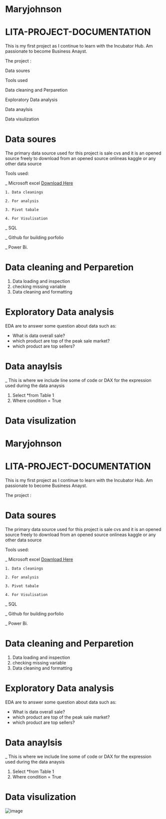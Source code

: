 # Maryjohnson

# LITA-PROJECT-DOCUMENTATION

This is my first project as I continue to learn with the Incubator Hub. Am passionate to become Business Anayst.

 The project : 
 
 Data soures
 
 Tools used
  
 Data cleaning and Perparetion

 Exploratory Data analysis 
 
 Data anaylsis
  
 Data visulization
  
  
 # Data soures
The primary data source used for this project is sale cvs and it is an opened source freely to download from an opened source onlineas kaggle or any other data source

 Tools used:

  _ Microsoft excel [Download Here](https://www.microsoft.com/en-us/microsoft-365/download-office)
  
    1. Data cleanings 
    
    2. For analysis
    
    3. Pivot tabale 
    
    4. For Visulisation
    
  _ SQL
  
  _ Github for building porfolio
  
   _ Power Bi.

# Data cleaning and Perparetion 

1. Data loading and inspection
2. checking missing variable
3. Data cleaning and formatting

# Exploratory Data analysis 

EDA are to answer some question about data such as:

- What is data overall sale?
- which product are top of the peak sale market?
- which product are top sellers?

# Data anaylsis

_ This is where we include line some of code or DAX for the expression used during the data anaysis

   1. Select *from Table 1
   2. Where condition  = True


# Data visulization

# Maryjohnson

# LITA-PROJECT-DOCUMENTATION

This is my first project as I continue to learn with the Incubator Hub. Am passionate to become Business Anayst.

 The project : 
 
 # Data soures
The primary data source used for this project is sale cvs and it is an opened source freely to download from an opened source onlineas kaggle or any other data source

 Tools used:

  _ Microsoft excel [Download Here](https://www.microsoft.com/en-us/microsoft-365/download-office)
  
    1. Data cleanings 
    
    2. For analysis
    
    3. Pivot tabale 
    
    4. For Visulisation
    
  _ SQL
  
  _ Github for building porfolio
  
   _ Power Bi.

# Data cleaning and Perparetion 

1. Data loading and inspection
2. checking missing variable
3. Data cleaning and formatting

# Exploratory Data analysis 

EDA are to answer some question about data such as:

- What is data overall sale?
- which product are top of the peak sale market?
- which product are top sellers?

# Data anaylsis

_ This is where we include line some of code or DAX for the expression used during the data anaysis

   1. Select *from Table 1
   2. Where condition  = True


# Data visulization
![image](https://github.com/user-attachments/assets/271fc660-f09e-480a-aec3-9d90480c51de)





   
